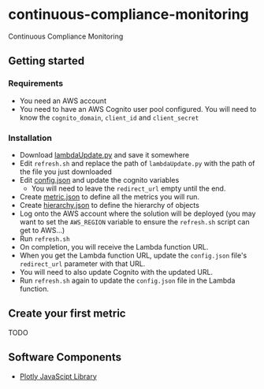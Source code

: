 # continuous-compliance-monitoring
Continuous Compliance Monitoring

## Getting started

### Requirements

* You need an AWS account
* You need to have an AWS Cognito user pool configured.  You will need to know the `cognito_domain`, `client_id` and `client_secret`

### Installation
* Download [lambdaUpdate.py](https://github.com/massyn/cloudformation/blob/main/lambdaUpdate.py) and save it somewhere
* Edit `refresh.sh` and replace the path of `lambdaUpdate.py` with the path of the file you just downloaded
* Edit [config.json](docs/config.md) and update the cognito variables
   * You will need to leave the `redirect_url` empty until the end.
* Create [metric.json](docs/metric.md) to define all the metrics you will run.
* Create [hierarchy.json](docs/hierarchy.md) to define the hierarchy of objects
* Log onto the AWS account where the solution will be deployed (you may want to set the `AWS_REGION` variable to ensure the `refresh.sh` script can get to AWS...)
* Run `refresh.sh`
* On completion, you will receive the Lambda function URL.
* When you get the Lambda function URL, update the `config.json` file's `redirect_url` parameter with that URL.
* You will need to also update Cognito with the updated URL.
* Run `refresh.sh` again to update the `config.json` file in the Lambda function.

## Create your first metric

TODO

## Software Components

* [Plotly JavaScipt Library](https://plotly.com/javascript/)



